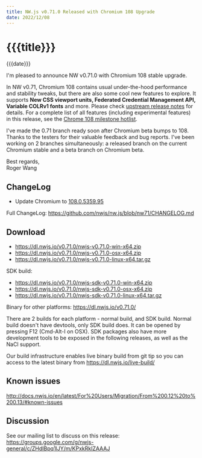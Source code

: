 ```yaml
---
title: NW.js v0.71.0 Released with Chromium 108 Upgrade
date: 2022/12/08
---
```

# {{{title}}}
{{{date}}}

I'm pleased to announce NW v0.71.0 with Chromium 108 stable upgrade.

In NW v0.71, Chromium 108 contains usual under-the-hood performance and stability tweaks, but there are also some cool new features to explore. It supports **New CSS viewport units, Federated Credential Management API, Variable COLRv1 fonts** and more. Please check [upstream release notes](https://developer.chrome.com/blog/chrome-108-beta/) for details. For a complete list of all features (including experimental features) in this release, see the [Chrome 108 milestone hotlist](https://www.chromestatus.com/features#milestone=108).

I've made the 0.71 branch ready soon after Chromium beta bumps to 108. Thanks to the testers for their valuable feedback and bug reports. I've been working on 2 branches simultaneously: a released branch on the current Chromium stable and a beta branch on Chromium beta.

Best regards,  
Roger Wang

## ChangeLog

- Update Chromium to [108.0.5359.95](https://chromereleases.googleblog.com/2022/11/stable-channel-update-for-desktop_29.html)

Full ChangeLog: https://github.com/nwjs/nw.js/blob/nw71/CHANGELOG.md

## Download 

* https://dl.nwjs.io/v0.71.0/nwjs-v0.71.0-win-x64.zip 
* https://dl.nwjs.io/v0.71.0/nwjs-v0.71.0-osx-x64.zip 
* https://dl.nwjs.io/v0.71.0/nwjs-v0.71.0-linux-x64.tar.gz 

SDK build: 
* https://dl.nwjs.io/v0.71.0/nwjs-sdk-v0.71.0-win-x64.zip 
* https://dl.nwjs.io/v0.71.0/nwjs-sdk-v0.71.0-osx-x64.zip 
* https://dl.nwjs.io/v0.71.0/nwjs-sdk-v0.71.0-linux-x64.tar.gz 

Binary for other platforms: https://dl.nwjs.io/v0.71.0/ 

There are 2 builds for each platform - normal build, and SDK build. Normal build doesn't have devtools, only SDK build does. lt can be opened by pressing F12 (Cmd-Alt-I on OSX). SDK packages also have more development tools to be exposed in the following releases, as well as the NaCl support.

Our build infrastructure enables live binary build from git tip so you can access to the latest binary from https://dl.nwjs.io/live-build/ 

## Known issues 

http://docs.nwjs.io/en/latest/For%20Users/Migration/From%200.12%20to%200.13/#known-issues

## Discussion

See our mailing list to discuss on this release: https://groups.google.com/g/nwjs-general/c/ZHdIBpq1lJY/m/KPxkRkIZAAAJ
